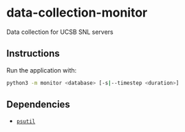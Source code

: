 # data-collection-monitor #
Data collection for UCSB SNL servers

## Instructions ##
Run the application with:

```sh
python3 -m monitor <database> [-s|--timestep <duration>]
```

## Dependencies ##
- [`psutil`](https://pypi.org/project/psutil/)

